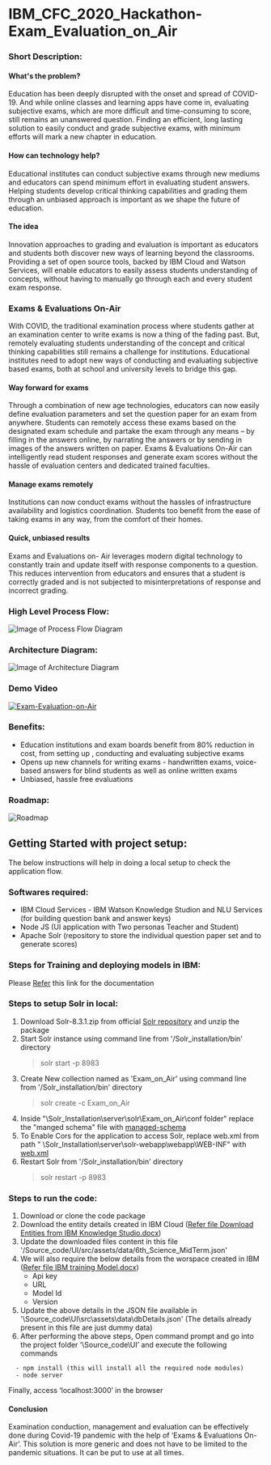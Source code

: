 # IBM_CFC_2020_Hackathon-Exam_Evaluation_on_Air

### Short Description:
#### What's the problem?
Education has been deeply disrupted with the onset and spread of COVID-19. And while online classes and learning apps have come in, evaluating subjective exams, which are more difficult and time-consuming to score, still remains an unanswered question. Finding an efficient, long lasting solution to easily conduct and grade subjective exams, with minimum efforts will mark a new chapter in education.

#### How can technology help?
Educational institutes can conduct subjective exams through new mediums and educators can spend minimum effort in evaluating student answers. Helping students develop critical thinking capabilities and grading them through an unbiased approach is important as we shape the future of education.

#### The idea
Innovation approaches to grading and evaluation is important as educators and students both discover new ways of learning beyond the classrooms. Providing a set of open source tools, backed by IBM Cloud and Watson Services, will enable educators to easily assess students understanding of concepts, without having to manually go through each and every student exam response.

### Exams & Evaluations On-Air
With COVID, the traditional examination process where students gather at an examination center to write exams is now a thing of the fading past. But, remotely evaluating students understanding of the concept and critical thinking capabilities still remains a challenge for institutions. Educational institutes need to adopt new ways of conducting and evaluating subjective based exams, both at school and university levels to bridge this gap.  

#### Way forward for exams 
Through a combination of new age technologies, educators can now easily define evaluation parameters and set the question paper for an exam from anywhere. Students can remotely access these exams based on the designated exam schedule and partake the exam through any means – by filling in the answers online, by narrating the answers or by sending in images of the answers written on paper. Exams & Evaluations On-Air can intelligently read student responses and generate exam scores without the hassle of evaluation centers and dedicated trained faculties.   

#### Manage exams remotely 
Institutions can now conduct exams without the hassles of infrastructure availability and logistics coordination. Students too benefit from the ease of taking exams in any way, from the comfort of their homes. 

#### Quick, unbiased results 
Exams and Evaluations on- Air leverages modern digital technology to constantly train and update itself with response components to a question. This reduces intervention from educators and ensures that a student is correctly graded and is not subjected to misinterpretations of response and incorrect grading. 

### High Level Process Flow:
![Image of Process Flow Diagram](https://github.com/Chify/IBM_CFC_2020_Hackathon-Exam_Evaluation_on_Air/blob/master/documents/High_Level_Process_Flow.PNG)

### Architecture Diagram:
![Image of Architecture Diagram](https://github.com/Chify/IBM_CFC_2020_Hackathon-Exam_Evaluation_on_Air/blob/master/documents/Architecture_Diagram.PNG)

### Demo Video
[![Exam-Evaluation-on-Air](https://github.com/Chify/IBM_CFC_2020_Hackathon-Exam_Evaluation_on_Air/blob/master/documents/Demo%20video.PNG)](https://youtu.be/9Mi-By0NpUg)

### Benefits:
  - Education institutions and exam boards benefit from 80% reduction in cost, from setting up , conducting and evaluating subjective exams
  - Opens up new channels for writing exams - handwritten exams, voice-based answers for blind students as well as online written exams 
  - Unbiased, hassle free evaluations 
  
### Roadmap:
![Roadmap](https://github.com/Chify/IBM_CFC_2020_Hackathon-Exam_Evaluation_on_Air/blob/master/documents/Road_map.PNG)

## Getting Started with project setup:
The below instructions will help in doing a local setup to check the application flow.

### Softwares required:
  - IBM Cloud Services - IBM Watson Knowledge Studion and NLU Services (for building question bank and answer keys)
  - Node JS (UI application with Two personas Teacher and Student)
  - Apache Solr (repository to store the individual question paper set and to generate scores)

### Steps for Training and deploying models in IBM:
   Please [Refer](/Source_code/IBM_Docs) this link for the documentation
### Steps to setup Solr in local:
1. Download Solr-8.3.1.zip from official [Solr repository](https://archive.apache.org/dist/lucene/solr/8.3.1/) and unzip the package
2. Start Solr instance using command line from '/Solr_installation/bin' directory
    >solr start -p 8983
3. Create New collection named as 'Exam_on_Air' using command line from '/Solr_installation/bin' directory
   >solr create -c Exam_on_Air
4. Inside "\Solr_Installation\server\solr\Exam_on_Air\conf folder" replace the "manged schema" file with [managed-schema](/Source_code/Solr_Conf/managed-schema)
5. To Enable Cors for the application to access Solr, replace web.xml from path " \Solr_Installation\server\solr-webapp\webapp\WEB-INF" with [web.xml](/Source_code/Solr_Conf/web.xml)
6. Restart Solr from '/Solr_installation/bin' directory
    >solr restart -p 8983
### Steps to run the code:
  1. Download or clone the code package
  2. Download the entity details created in IBM Cloud ([Refer file Download Entities from IBM Knowledge Studio.docx](/Source_code/IBM_Docs))
  3. Update the downloaded files content in this file '/Source_code/UI/src/assets/data/6th_Science_MidTerm.json'
  4. We will also require the below details from the worspace created in IBM ([Refer file IBM training Model.docx](/Source_code/IBM_Docs))
      - Api key
      - URL
      - Model Id
      - Version
  5. Update the above details in the JSON file available in '\Source_code\UI\src\assets\data\dbDetails.json' (The details already present in this file are just dummy data)
  6. After performing the above steps, Open command prompt and go into the project folder ‘\Source_code\UI’ and execute the following commands
  
  ```
    - npm install (this will install all the required node modules)
    - node server
  ```
  
 Finally, access ‘localhost:3000’ in the browser

#### Conclusion
Examination conduction, management and evaluation can be effectively done during Covid-19 pandemic with the help of ‘Exams & Evaluations On-Air’. This solution is more generic and does not have to be limited to the pandemic situations. It can be put to use at all times. 

